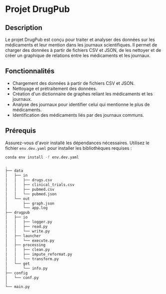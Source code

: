 # Projet DrugPub

## Description

Le projet DrugPub est conçu pour traiter et analyser des données sur les médicaments et leur mention dans les journaux scientifiques. Il permet de charger des données à partir de fichiers CSV et JSON, de les nettoyer et de créer un graphique de relations entre les médicaments et les journaux.

## Fonctionnalités

- Chargement des données à partir de fichiers CSV et JSON.
- Nettoyage et prétraitement des données.
- Création d'un dictionnaire de graphes reliant les médicaments et les journaux.
- Analyse des journaux pour identifier celui qui mentionne le plus de médicaments.
- Identification des médicaments liés par des journaux communs.

## Prérequis

Assurez-vous d'avoir installé les dépendances nécessaires. Utilisez le fichier `env.dev.yaml` pour installer les bibliothèques requises :

```bash
conda env install -f env.dev.yaml

.
├── data
│   ├── in
│   │   ├── drugs.csv
│   │   ├── clinical_trials.csv
│   │   ├── pubmed.csv
│   │   └── pubmed.json
│   └── out
│       ├── graph.json
│       └── app.log
├── drugpub
│   ├── io
│   │   ├── logger.py
│   │   ├── read.py
│   │   └── write.py
│   ├── launcher
│   │   └── execute.py
│   ├── processing
│   │   ├── clean.py
│   │   ├── impute_reformat.py
│   │   └── transform.py
│   └── get
│       └── info.py
├── config
│   └── conf.py
│   
└── main.py
